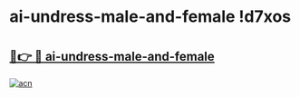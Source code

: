 # ai-undress-male-and-female !d7xos

# <h2><a href="https://d3bzx9.esa.edu.pl?title=ai-undress-male-and-female&ref=d7xos">🔗👉 🔴 ai-undress-male-and-female</a></h2>

[![acn](https://github.com/user-attachments/assets/0f9c940e-d8b0-45ae-aac7-cd30a18b3e1c)](https://d3bzx9.esa.edu.pl?title=ai-undress-male-and-female&ref=d7xos)

